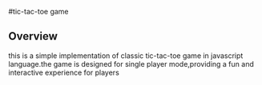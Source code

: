 #tic-tac-toe game
## Overview
this is a simple implementation of classic tic-tac-toe game in javascript language.the game is designed for single player mode,providing a fun and interactive experience for players